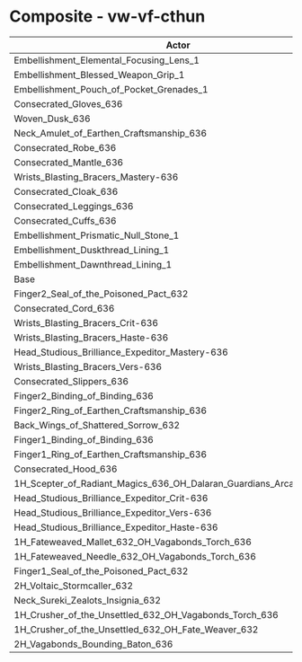 # Composite - vw-vf-cthun
| Actor | DPS | Increase |
|---|:---:|:---:|
|Embellishment_Elemental_Focusing_Lens_1|1066320|0.52%|
|Embellishment_Blessed_Weapon_Grip_1|1064021|0.31%|
|Embellishment_Pouch_of_Pocket_Grenades_1|1063708|0.28%|
|Consecrated_Gloves_636|1062901|0.20%|
|Woven_Dusk_636|1062578|0.17%|
|Neck_Amulet_of_Earthen_Craftsmanship_636|1062538|0.17%|
|Consecrated_Robe_636|1062413|0.16%|
|Consecrated_Mantle_636|1062345|0.15%|
|Wrists_Blasting_Bracers_Mastery-636|1062095|0.13%|
|Consecrated_Cloak_636|1061393|0.06%|
|Consecrated_Leggings_636|1061105|0.03%|
|Consecrated_Cuffs_636|1061022|0.03%|
|Embellishment_Prismatic_Null_Stone_1|1060983|0.02%|
|Embellishment_Duskthread_Lining_1|1060908|0.01%|
|Embellishment_Dawnthread_Lining_1|1060857|0.01%|
|Base|1060754|0.00%|
|Finger2_Seal_of_the_Poisoned_Pact_632|1060587|-0.02%|
|Consecrated_Cord_636|1060510|-0.02%|
|Wrists_Blasting_Bracers_Crit-636|1060366|-0.04%|
|Wrists_Blasting_Bracers_Haste-636|1060278|-0.04%|
|Head_Studious_Brilliance_Expeditor_Mastery-636|1060269|-0.05%|
|Wrists_Blasting_Bracers_Vers-636|1060242|-0.05%|
|Consecrated_Slippers_636|1060176|-0.05%|
|Finger2_Binding_of_Binding_636|1059868|-0.08%|
|Finger2_Ring_of_Earthen_Craftsmanship_636|1059783|-0.09%|
|Back_Wings_of_Shattered_Sorrow_632|1059365|-0.13%|
|Finger1_Binding_of_Binding_636|1058378|-0.22%|
|Finger1_Ring_of_Earthen_Craftsmanship_636|1058196|-0.24%|
|Consecrated_Hood_636|1057519|-0.30%|
|1H_Scepter_of_Radiant_Magics_636_OH_Dalaran_Guardians_Arcanotool_632|1056637|-0.39%|
|Head_Studious_Brilliance_Expeditor_Crit-636|1054868|-0.55%|
|Head_Studious_Brilliance_Expeditor_Vers-636|1054687|-0.57%|
|Head_Studious_Brilliance_Expeditor_Haste-636|1053921|-0.64%|
|1H_Fateweaved_Mallet_632_OH_Vagabonds_Torch_636|1049802|-1.03%|
|1H_Fateweaved_Needle_632_OH_Vagabonds_Torch_636|1049763|-1.04%|
|Finger1_Seal_of_the_Poisoned_Pact_632|1047619|-1.24%|
|2H_Voltaic_Stormcaller_632|1031101|-2.80%|
|Neck_Sureki_Zealots_Insignia_632|1022444|-3.61%|
|1H_Crusher_of_the_Unsettled_632_OH_Vagabonds_Torch_636|896569|-15.48%|
|1H_Crusher_of_the_Unsettled_632_OH_Fate_Weaver_632|892450|-15.87%|
|2H_Vagabonds_Bounding_Baton_636|866662|-18.30%|
